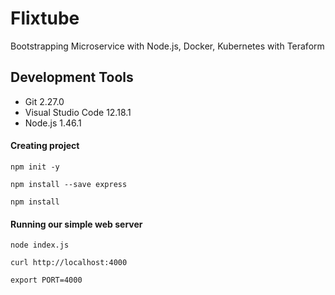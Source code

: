 # Flixtube

Bootstrapping Microservice with Node.js, Docker, Kubernetes with Teraform

## Development Tools

- Git 2.27.0
- Visual Studio Code 12.18.1
- Node.js 1.46.1

#### Creating project

`npm init -y`

`npm install --save express`

`npm install`

#### Running our simple web server

`node index.js`

`curl http://localhost:4000`

`export PORT=4000`

